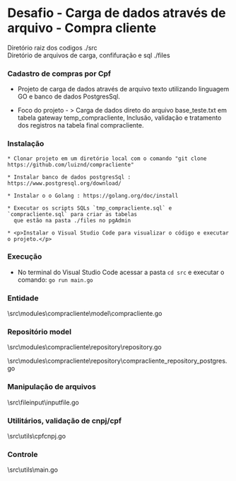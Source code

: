 Desafio - Carga de dados através de arquivo - Compra cliente
=======================

Diretório raiz dos codigos ./src
<br>
Diretório de arquivos de carga, confifuração e sql ./files

### Cadastro de compras por Cpf

* Projeto de carga de dados através de arquivo texto utilizando linguagem GO e banco de dados PostgresSql.

* <p>Foco do projeto - > Carga de dados direto do arquivo base_teste.txt em tabela gateway temp_compracliente, Inclusão, validação e tratamento dos registros na tabela final compracliente.</p> 

### Instalação
```
* Clonar projeto em um diretório local com o comando "git clone https://github.com/luiznd/compracliente"

* Instalar banco de dados postgresSql : https://www.postgresql.org/download/

* Instalar o o Golang : https://golang.org/doc/install

* Executar os scripts SQLs `tmp_compracliente.sql` e  `compracliente.sql` para criar as tabelas
  que estão na pasta ./files no pgAdmin

* <p>Instalar o Visual Studio Code para visualizar o código e executar o projeto.</p>
```

### Execução
* No terminal do Visual Studio Code acessar a pasta `cd src`  e executar o comando:  `go run main.go`

### Entidade
\src\modules\compracliente\model\compracliente.go

### Repositório model
\src\modules\compracliente\repository\repository.go

\src\modules\compracliente\repository\compracliente_repository_postgres.go

### Manipulação de arquivos
\src\fileinput\inputfile.go

### Utilitários, validação de cnpj/cpf
\src\utils\cpfcnpj.go

### Controle
\src\utils\main.go

